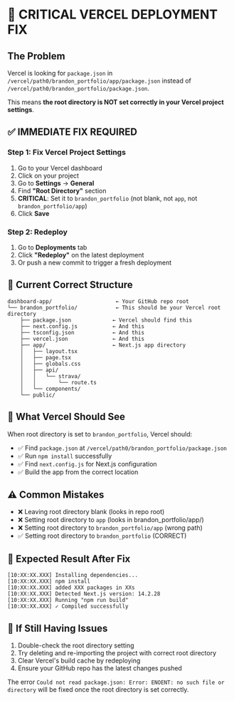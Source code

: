 # 🚨 CRITICAL VERCEL DEPLOYMENT FIX

## The Problem
Vercel is looking for `package.json` in `/vercel/path0/brandon_portfolio/app/package.json` instead of `/vercel/path0/brandon_portfolio/package.json`.

This means **the root directory is NOT set correctly in your Vercel project settings**.

## ✅ IMMEDIATE FIX REQUIRED

### Step 1: Fix Vercel Project Settings
1. Go to your Vercel dashboard
2. Click on your project
3. Go to **Settings** → **General**
4. Find **"Root Directory"** section
5. **CRITICAL**: Set it to `brandon_portfolio` (not blank, not `app`, not `brandon_portfolio/app`)
6. Click **Save**

### Step 2: Redeploy
1. Go to **Deployments** tab
2. Click **"Redeploy"** on the latest deployment
3. Or push a new commit to trigger a fresh deployment

## 📁 Current Correct Structure
```
dashboard-app/                    ← Your GitHub repo root
└── brandon_portfolio/            ← This should be your Vercel root directory
    ├── package.json             ← Vercel should find this
    ├── next.config.js           ← And this
    ├── tsconfig.json            ← And this
    ├── vercel.json              ← And this
    ├── app/                     ← Next.js app directory
    │   ├── layout.tsx
    │   ├── page.tsx
    │   ├── globals.css
    │   ├── api/
    │   │   └── strava/
    │   │       └── route.ts
    │   └── components/
    └── public/
```

## 🔧 What Vercel Should See
When root directory is set to `brandon_portfolio`, Vercel should:
- ✅ Find `package.json` at `/vercel/path0/brandon_portfolio/package.json`
- ✅ Run `npm install` successfully
- ✅ Find `next.config.js` for Next.js configuration
- ✅ Build the app from the correct location

## ⚠️ Common Mistakes
- ❌ Leaving root directory blank (looks in repo root)
- ❌ Setting root directory to `app` (looks in brandon_portfolio/app/)
- ❌ Setting root directory to `brandon_portfolio/app` (wrong path)
- ✅ Setting root directory to `brandon_portfolio` (CORRECT)

## 🎯 Expected Result After Fix
```
[10:XX:XX.XXX] Installing dependencies...
[10:XX:XX.XXX] npm install
[10:XX:XX.XXX] added XXX packages in XXs
[10:XX:XX.XXX] Detected Next.js version: 14.2.28
[10:XX:XX.XXX] Running "npm run build"
[10:XX:XX.XXX] ✓ Compiled successfully
```

## 🚀 If Still Having Issues
1. Double-check the root directory setting
2. Try deleting and re-importing the project with correct root directory
3. Clear Vercel's build cache by redeploying
4. Ensure your GitHub repo has the latest changes pushed

The error `Could not read package.json: Error: ENOENT: no such file or directory` will be fixed once the root directory is set correctly.